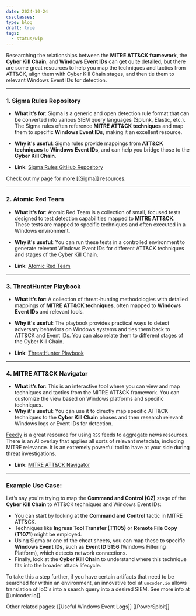 ```yaml
---
date: 2024-10-24
cssclasses: 
type: blog
draft: true
tags:
  - status/wip
---
```

Researching the relationships between the **MITRE ATT&CK framework**, the **Cyber Kill Chain**, and **Windows Event IDs** can get quite detailed, but there are some great resources to help you map the techniques and tactics from ATT&CK, align them with Cyber Kill Chain stages, and then tie them to relevant Windows Event IDs for detection. 

---

### 1. **Sigma Rules Repository**  
- **What it’s for**: Sigma is a generic and open detection rule format that can be converted into various SIEM query languages (Splunk, Elastic, etc.). The Sigma rules often reference **MITRE ATT&CK techniques** and map them to specific **Windows Event IDs**, making it an excellent resource.
- **Why it's useful**: Sigma rules provide mappings from **ATT&CK techniques** to **Windows Event IDs**, and can help you bridge those to the **Cyber Kill Chain**.
  
- **Link**: [Sigma Rules GitHub Repository](https://github.com/SigmaHQ/sigma)

Check out my page for more [[Sigma]] resources.

---

### 2. **Atomic Red Team**  
- **What it’s for**: Atomic Red Team is a collection of small, focused tests designed to test detection capabilities mapped to **MITRE ATT&CK**. These tests are mapped to specific techniques and often executed in a Windows environment.
- **Why it's useful**: You can run these tests in a controlled environment to generate relevant Windows Event IDs for different ATT&CK techniques and stages of the Cyber Kill Chain.
  
- **Link**: [Atomic Red Team](https://github.com/redcanaryco/atomic-red-team)

---

### 3. **ThreatHunter Playbook**  
- **What it’s for**: A collection of threat-hunting methodologies with detailed mappings of **MITRE ATT&CK techniques**, often mapped to **Windows Event IDs** and relevant tools.
- **Why it's useful**: The playbook provides practical ways to detect adversary behaviors on Windows systems and ties them back to ATT&CK and Event IDs. You can also relate them to different stages of the Cyber Kill Chain.
  
- **Link**: [ThreatHunter Playbook](https://threathunterplaybook.com/)

---

### 4. **MITRE ATT&CK Navigator**  
- **What it’s for**: This is an interactive tool where you can view and map techniques and tactics from the MITRE ATT&CK framework. You can customize the view based on Windows platforms and specific techniques.
- **Why it's useful**: You can use it to directly map specific ATT&CK techniques to the **Cyber Kill Chain** phases and then research relevant Windows logs or Event IDs for detection.

[Feedly](https://feedly.com/) is a great resource for using `RSS` feeds to aggregate news resources. There is an AI overlay that applies all sorts of relevant metadata, including MITRE relevance. It is an extremely powerful tool to have at your side during threat investigations. 

- **Link**: [MITRE ATT&CK Navigator](https://mitre-attack.github.io/attack-navigator/)

---

### Example Use Case:

Let’s say you're trying to map the **Command and Control (C2)** stage of the **Cyber Kill Chain** to ATT&CK techniques and Windows Event IDs:
- You can start by looking at the **Command and Control** tactic in MITRE ATT&CK.
- Techniques like **Ingress Tool Transfer (T1105)** or **Remote File Copy (T1071)** might be employed.
- Using Sigma or one of the cheat sheets, you can map these to specific **Windows Event IDs**, such as **Event ID 5156** (Windows Filtering Platform), which detects network connections.
- Finally, look at the **Cyber Kill Chain** to understand where this technique fits into the broader attack lifecycle.

To take this a step further, if you have certain artifacts that need to be searched for within an environment, an innovative tool at `uncoder.io` allows translation of IoC's into a search query into a desired SIEM. See more info at [[unicoder.io]]. 

Other related pages:
[[Useful Windows Event Logs]] 
[[PowerSploit]]